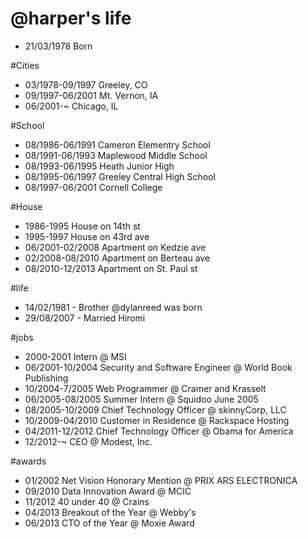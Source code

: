 @harper's life
===============

- 21/03/1978 Born

#Cities
- 03/1978-09/1997 Greeley, CO
- 09/1997-06/2001 Mt. Vernon, IA
- 06/2001-~ Chicago, IL

#School

- 08/1986-06/1991 Cameron Elementry School
- 08/1991-06/1993 Maplewood Middle School
- 08/1993-06/1995 Heath Junior High
- 08/1995-06/1997 Greeley Central High School
- 08/1997-06/2001 Cornell College

#House

- 1986-1995 House on 14th st
- 1995-1997 House on 43rd ave
- 06/2001-02/2008 Apartment on Kedzie ave
- 02/2008-08/2010 Apartment on Berteau ave
- 08/2010-12/2013 Apartment on St. Paul st


#life
- 14/02/1981 - Brother @dylanreed was born
- 29/08/2007 - Married Hiromi


#jobs
- 2000-2001 Intern @ MSI
- 06/2001-10/2004 Security and Software Engineer @ World Book Publishing
- 10/2004-7/2005 Web Programmer @ Cramer and Krasselt
- 06/2005-08/2005 Summer Intern @ Squidoo June 2005 
- 08/2005-10/2009 Chief Technology Officer @ skinnyCorp, LLC
- 10/2009-04/2010 Customer in Residence @ Rackspace Hosting
- 04/2011-12/2012 Chief Technology Officer @ Obama for America
- 12/2012-~ CEO @ Modest, Inc.

#awards
- 01/2002 Net Vision Honorary Mention @ PRIX ARS ELECTRONICA 
- 09/2010 Data Innovation Award @ MCIC
- 11/2012 40 under 40 @ Crains
- 04/2013 Breakout of the Year @ Webby's
- 06/2013 CTO of the Year @ Moxie Award


